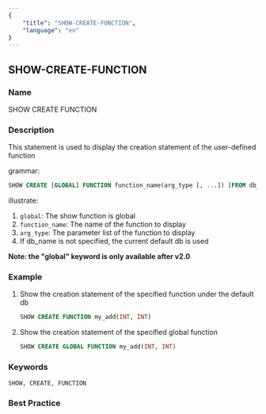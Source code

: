 ```yaml
---
{
    "title": "SHOW-CREATE-FUNCTION",
    "language": "en"
}
---
```


<!--
Licensed to the Apache Software Foundation (ASF) under one
or more contributor license agreements.  See the NOTICE file
distributed with this work for additional information
regarding copyright ownership.  The ASF licenses this file
to you under the Apache License, Version 2.0 (the
"License"); you may not use this file except in compliance
with the License.  You may obtain a copy of the License at

  http://www.apache.org/licenses/LICENSE-2.0

Unless required by applicable law or agreed to in writing,
software distributed under the License is distributed on an
"AS IS" BASIS, WITHOUT WARRANTIES OR CONDITIONS OF ANY
KIND, either express or implied.  See the License for the
specific language governing permissions and limitations
under the License.
-->

## SHOW-CREATE-FUNCTION

### Name

SHOW CREATE FUNCTION

### Description

This statement is used to display the creation statement of the user-defined function

grammar:

```sql
SHOW CREATE [GLOBAL] FUNCTION function_name(arg_type [, ...]) [FROM db_name]];
````

illustrate:
1. `global`: The show function is global 
2. `function_name`: The name of the function to display
3. `arg_type`: The parameter list of the function to display
4. If db_name is not specified, the current default db is used

**Note: the "global" keyword is only available after v2.0**

### Example

1. Show the creation statement of the specified function under the default db

    ```sql
    SHOW CREATE FUNCTION my_add(INT, INT)
    ````
2. Show the creation statement of the specified global function

    ```sql
    SHOW CREATE GLOBAL FUNCTION my_add(INT, INT)
    ````

### Keywords

    SHOW, CREATE, FUNCTION

### Best Practice

